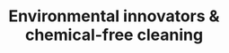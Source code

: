 ---
order: 4
icon: "/icons/nature.svg"
title: "<b>Environmental innovators</b> & chemical-free cleaning"
type: "default"
---